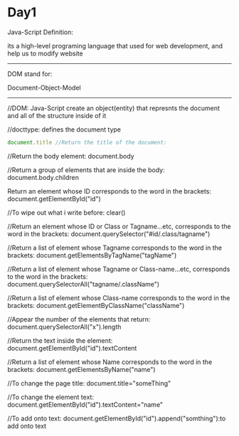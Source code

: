 # Day1

Java-Script Definition:

its a high-level programing language that used for web development, and  help us to modify website

---

DOM stand for:

Document-Object-Model

---
//DOM:
Java-Script create an object(entity) that represnts the document and all of the structure inside of it

//docttype:
defines the document type

```javascript
document.title //Return the title of the document:
```
//Return the body element:
document.body

//Return a group of elements that are inside the body:
document.body.children

Return an element whose ID corresponds to the word in the brackets:
document.getElementById("id")

//To wipe out what i write before:
clear()

//Return an element whose ID or Class or Tagname...etc, corresponds to the word in the brackets:
document.querySelector("#id/.class/tagname")

//Return  a list of element whose Tagname corresponds to the word in the brackets:
document.getElementsByTagName("tagName")

//Return  a list of element whose Tagname or Class-name...etc, corresponds to the word in the brackets:
document.querySelectorAll("tagname/.className")

//Return  a list of element whose Class-name corresponds to the word in the brackets:
document.getElementByClassName("className")

//Appear the number of the elements that return:
document.querySelectorAll("x").length

//Return the text inside the element:
document.getElementById("id").textContent

//Return  a list of element whose Name corresponds to the word in the brackets:
document.getElementsByName("name")

//To change the page title:
document.title="someThing"

//To change the element text:
document.getElementById("id").textContent="name"

//To add  onto text:
document.getElementById("id").append("somthing"):to add  onto text
